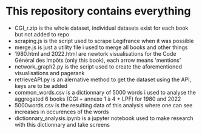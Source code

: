 # This repository contains everything

- CGI_r.zip is the whole dataset, individual datasets exist for each book but not added to repo
- scraping.js is the script used to scrape Legifrance when it was possible
- merge.js is just a utility file i used to merge all books and other things
- 1980.html and 2022.html are newtork visualisations for the Code Général des Impôts (only this book), each arrow means 'mentions'
- network_graph2.py is the script used to create the aforementioned visualisations and pagerank
- retrieveAPI.py is an alernative method to get the dataset using the API, keys are to be added
- common_words.csv is a dictionnary of 5000 words i used to analyse the aggregated 6 books (CGI + annexe 1 à 4 + LPF) for 1980 and 2022
- 5000words.csv is the resulting data of this analysis where one can see increases in occurences of the words
- dictionnary_analysis.ipynb is a jupyter notebook used to make research with this dictionnary and take screens
